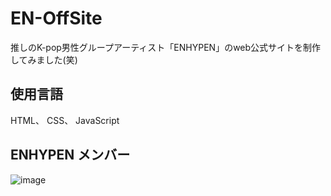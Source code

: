 # EN-OffSite
推しのK-pop男性グループアーティスト「ENHYPEN」のweb公式サイトを制作してみました(笑)
## 使用言語
HTML、 CSS、 JavaScript
## ENHYPEN メンバー
![image](https://github.com/Moemi0625/enhypen-OfficialSite/assets/86924333/09178c18-5b81-426b-a97c-919c73223ba7)

